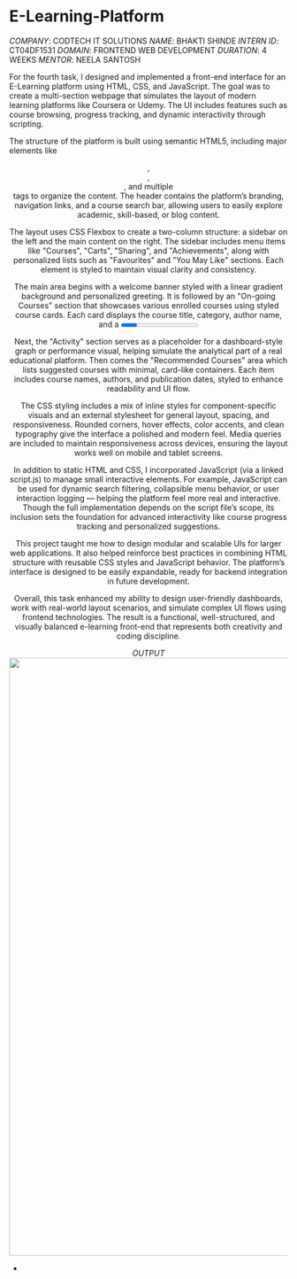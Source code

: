 # E-Learning-Platform
*COMPANY*: CODTECH IT SOLUTIONS
*NAME*: BHAKTI SHINDE
*INTERN ID*: CT04DF1531
*DOMAIN*: FRONTEND WEB DEVELOPMENT
*DURATION*: 4 WEEKS
*MENTOR*: NEELA SANTOSH

For the fourth task, I designed and implemented a front-end interface for an E-Learning platform using HTML, CSS, and JavaScript. The goal was to create a multi-section webpage that simulates the layout of modern learning platforms like Coursera or Udemy. The UI includes features such as course browsing, progress tracking, and dynamic interactivity through scripting.

The structure of the platform is built using semantic HTML5, including major elements like <header>, <aside>, <main>, and multiple <section> tags to organize the content. The header contains the platform’s branding, navigation links, and a course search bar, allowing users to easily explore academic, skill-based, or blog content.

The layout uses CSS Flexbox to create a two-column structure: a sidebar on the left and the main content on the right. The sidebar includes menu items like "Courses", "Carts", "Sharing", and "Achievements", along with personalized lists such as "Favourites" and "You May Like" sections. Each element is styled to maintain visual clarity and consistency.

The main area begins with a welcome banner styled with a linear gradient background and personalized greeting. It is followed by an "On-going Courses" section that showcases various enrolled courses using styled course cards. Each card displays the course title, category, author name, and a <progress> bar that reflects the user’s completion percentage.

Next, the "Activity" section serves as a placeholder for a dashboard-style graph or performance visual, helping simulate the analytical part of a real educational platform. Then comes the "Recommended Courses" area which lists suggested courses with minimal, card-like containers. Each item includes course names, authors, and publication dates, styled to enhance readability and UI flow.

The CSS styling includes a mix of inline styles for component-specific visuals and an external stylesheet for general layout, spacing, and responsiveness. Rounded corners, hover effects, color accents, and clean typography give the interface a polished and modern feel. Media queries are included to maintain responsiveness across devices, ensuring the layout works well on mobile and tablet screens.

In addition to static HTML and CSS, I incorporated JavaScript (via a linked script.js) to manage small interactive elements. For example, JavaScript can be used for dynamic search filtering, collapsible menu behavior, or user interaction logging — helping the platform feel more real and interactive. Though the full implementation depends on the script file’s scope, its inclusion sets the foundation for advanced interactivity like course progress tracking and personalized suggestions.

This project taught me how to design modular and scalable UIs for larger web applications. It also helped reinforce best practices in combining HTML structure with reusable CSS styles and JavaScript behavior. The platform’s interface is designed to be easily expandable, ready for backend integration in future development.

Overall, this task enhanced my ability to design user-friendly dashboards, work with real-world layout scenarios, and simulate complex UI flows using frontend technologies. The result is a functional, well-structured, and visually balanced e-learning front-end that represents both creativity and coding discipline.

*OUTPUT*
<img width="1920" height="1080" alt="Image" src="https://github.com/user-attachments/assets/8b71a64b-0899-4c7b-8454-955e73250f96" />

*
